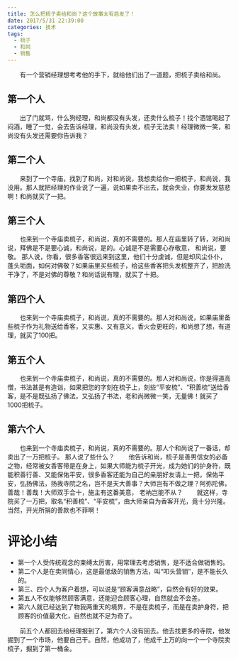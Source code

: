 ```yaml
---
title: 怎么把梳子卖给和尚？这个故事太有启发了！
date: 2017/5/31 22:39:00
categories: 技术
tags:
  - 梳子
  - 和尚
  - 销售
---
```

　　有一个营销经理想考考他的手下，就给他们出了一道题，把梳子卖给和尚。

## 第一个人
　　出了门就骂，什么狗经理，和尚都没有头发，还卖什么梳子！找个酒馆喝起了闷酒，睡了一觉，会去告诉经理，和尚没有头发，梳子无法卖！经理微微一笑，和尚没有头发还需要你告诉我？

## 第二个人
　　来到了一个寺庙，找到了和尚，对和尚说，我想卖给你一把梳子，和尚说，我没用。那人就把经理的作业说了一遍，说如果卖不出去，就会失业，你要发发慈悲啊！和尚就买了一把。

## 第三个人
　　也来到一个寺庙卖梳子，和尚说，真的不需要的。那人在庙里转了转，对和尚说，拜佛是不是要心诚，和尚说，是的。心诚是不是需要心存敬意， 和尚说，要敬。
那人说，你看，很多香客很远来到这里，他们十分虔诚，但是却风尘仆仆，蓬头垢面，如何对佛敬？如果庙里买些梳子，给这些香客把头发梳整齐了，把脸洗干净了，不是对佛的尊敬？和尚话说有理，就买了十把。

## 第四个人
　　也来到一个寺庙卖梳子，和尚说，真的不需要的。那人对和尚说，如果庙里备些梳子作为礼物送给香客，又实惠、又有意义，香火会更旺的，和尚想了想，有道理，就买了100把。

## 第五个人
　　也来到一个寺庙卖梳子，和尚说，真的不需要的。那人对和尚说，你是得道高僧，书法甚是有造诣，如果把您的字刻在梳子上，刻些“平安梳”、“积善梳”送给香客，是不是既弘扬了佛法，又弘扬了书法，老和尚微微一笑，无量佛！就买了1000把梳子。

## 第六个人
　　也来到一个寺庙卖梳子，和尚说，真的不需要的。那人个和尚说了一番话，却卖出了一万把梳子。
那人说了些什么？
　　他告诉和尚，梳子是善男信女的必备之物，经常被女香客带是在身上，如果大师能为梳子开光，成为她们的护身符，既能积善行善、又能保佑平安，很多香客还能为自己的亲朋好友请上一把，保佑平安，弘扬佛法，扬我寺院之名，岂不是天大善事？大师岂有不做之理？阿弥陀佛，善哉！善哉！大师双手合十，施主有这番美意， 老衲岂能不从？
　　就这样，寺院买了一万把，取名“积善梳”、“平安梳”，由大师亲自为香客开光，竟十分兴隆。当然，开光所捐的善款也不菲啊！

# 评论小结

- 第一个人受传统观念的束缚太厉害，用常理去考虑销售，是不适合做销售的。
- 第二个人是在卖同情心，这是最低级的销售方法，叫“叩头营销”，是不能长久的。
- 第三、四个人为客户着想，可以说是“顾客满意战略”，自然会有好的效果。
- 第五人不仅能够然顾客满意，还能迎合顾客心理，自然就会不会差。
- 第六人就已经达到了物我两重天的境界，不是在卖梳子，而是在卖护身符，把顾客的价值最大化，自然也就不足为奇了。

　　前五个人都回去给经理报到了，第六个人没有回去。他去找更多的寺院，他发掘到了一个市场，他要自己干。自然，他成功了，他成千上万的向一个一个寺院卖梳子，掘到了第一桶金。
